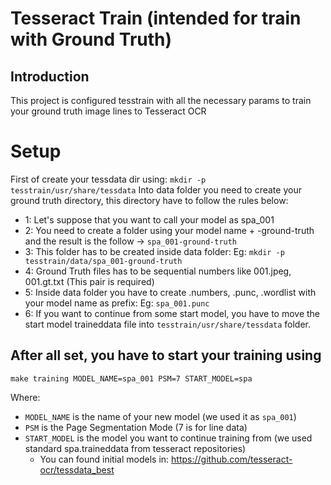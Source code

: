 # Tesseract Train (intended for train with Ground Truth)

## Introduction
This project is configured tesstrain with all the necessary params to train your ground truth image lines to Tesseract OCR

# Setup
First of create your tessdata dir using: `mkdir -p tesstrain/usr/share/tessdata`
Into data folder you need to create your ground truth directory, this directory have to follow the rules below:
- 1: Let's suppose that you want to call your model as spa_001
- 2: You need to create a folder using your model name + -ground-truth and the result is the follow -> `spa_001-ground-truth`
- 3: This folder has to be created inside data folder: Eg: `mkdir -p tesstrain/data/spa_001-ground-truth`
- 4: Ground Truth files has to be sequential numbers like 001.jpeg, 001.gt.txt (This pair is required)
- 5: Inside data folder you have to create .numbers, .punc, .wordlist with your model name as prefix: Eg: `spa_001.punc`
- 6: If you want to continue from some start model, you have to move the start model traineddata file into `tesstrain/usr/share/tessdata` folder.

## After all set, you have to start your training using
`make training MODEL_NAME=spa_001 PSM=7 START_MODEL=spa`

Where: 
- `MODEL_NAME` is the name of your new model (we used it as `spa_001`)
- `PSM` is the Page Segmentation Mode (7 is for line data)
- `START_MODEL` is the model you want to continue training from (we used standard spa.traineddata from tesseract repositories)
    - You can found initial models in: https://github.com/tesseract-ocr/tessdata_best
